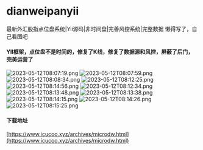 # dianweipanyii
最新外汇股指点位盘系统|Yii源码|非时间盘|完善风控系统|完整数据
懒得写了，自己看图吧

#### YII框架，点位盘不是时间的，修复了K线，修复了数据源和风控，屏蔽了后门，完美运营了

![2023-05-12T08:07:19.png][1]
![2023-05-12T08:07:59.png][2]
![2023-05-12T08:08:34.png][3]
![2023-05-12T08:12:25.png][4]
![2023-05-12T08:14:56.png][5]
![2023-05-12T08:12:34.png][6]
![2023-05-12T08:13:48.png][7]
![2023-05-12T08:13:38.png][8]
![2023-05-12T08:14:15.png][9]
![2023-05-12T08:14:26.png][10]
![2023-05-12T08:15:25.png][11]

#### 下载地址
[https://www.icucoo.xyz/archives/microdw.html](https://www.icucoo.xyz/archives/microdw.html)

  [1]: https://cdn.zenless.top/gh/UsdtTokenApi/codepic/2023/05/12/1683878841.png
  [2]: https://cdn.zenless.top/gh/UsdtTokenApi/codepic/2023/05/12/1683878880.png
  [3]: https://cdn.zenless.top/gh/UsdtTokenApi/codepic/2023/05/12/1683878914.png
  [4]: https://cdn.zenless.top/gh/UsdtTokenApi/codepic/2023/05/12/1683879146.png
  [5]: https://cdn.zenless.top/gh/UsdtTokenApi/codepic/2023/05/12/1683879296.png
  [6]: https://cdn.zenless.top/gh/UsdtTokenApi/codepic/2023/05/12/1683879156.png
  [7]: https://cdn.zenless.top/gh/UsdtTokenApi/codepic/2023/05/12/1683879230.png
  [8]: https://cdn.zenless.top/gh/UsdtTokenApi/codepic/2023/05/12/1683879221.png
  [9]: https://cdn.zenless.top/gh/UsdtTokenApi/codepic/2023/05/12/1683879259.png
  [10]: https://cdn.zenless.top/gh/UsdtTokenApi/codepic/2023/05/12/1683879268.png
  [11]: https://cdn.zenless.top/gh/UsdtTokenApi/codepic/2023/05/12/1683879327.png
